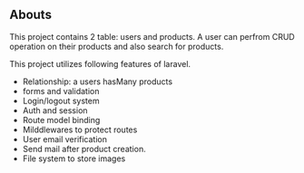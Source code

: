 ## Abouts

This project contains 2 table: users and products.
A user can perfrom CRUD operation on their products and also search for products.

This project utilizes following features of laravel.

-   Relationship: a users hasMany products
-   forms and validation
-   Login/logout system
-   Auth and session
-   Route model binding
-   Milddlewares to protect routes
-   User email verification
-   Send mail after product creation.
-   File system to store images
